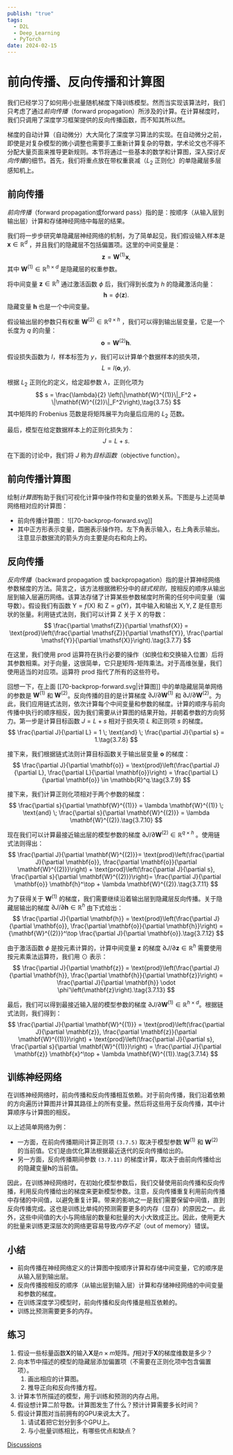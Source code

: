 ```yaml
---
publish: "true"
tags:
  - D2L
  - Deep_Learning
  - PyTorch
date: 2024-02-15
---
```

# 前向传播、反向传播和计算图

我们已经学习了如何用小批量随机梯度下降训练模型。然而当实现该算法时，我们只考虑了通过*前向传播*（forward propagation）所涉及的计算。在计算梯度时，我们只调用了深度学习框架提供的反向传播函数，而不知其所以然。

梯度的自动计算（自动微分）大大简化了深度学习算法的实现。在自动微分之前，即使是对复杂模型的微小调整也需要手工重新计算复杂的导数，学术论文也不得不分配大量页面来推导更新规则。本节将通过一些基本的数学和计算图，深入探讨*反向传播*的细节。首先，我们将重点放在带权重衰减（$L_2$ 正则化）的单隐藏层多层感知机上。

## 前向传播

*前向传播*（forward propagation或forward pass）指的是：按顺序（从输入层到输出层）计算和存储神经网络中每层的结果。

我们将一步步研究单隐藏层神经网络的机制，为了简单起见，我们假设输入样本是 $\mathbf{x}\in \mathbb{R}^d$ ，并且我们的隐藏层不包括偏置项。这里的中间变量是：
$$
\mathbf{z}= \mathbf{W}^{(1)} \mathbf{x},\tag{3.7.1}
$$
其中 $\mathbf{W}^{(1)} \in \mathbb{R}^{h \times d}$ 是隐藏层的权重参数。

将中间变量 $\mathbf{z}\in \mathbb{R}^h$ 通过激活函数 $\phi$ 后，我们得到长度为 $h$ 的隐藏激活向量：
$$
\mathbf{h}= \phi (\mathbf{z}).\tag{3.7.2}
$$
隐藏变量 $\mathbf{h}$ 也是一个中间变量。

假设输出层的参数只有权重 $\mathbf{W}^{(2)} \in \mathbb{R}^{q \times h}$ ，我们可以得到输出层变量，它是一个长度为 $q$ 的向量：
$$
\mathbf{o}= \mathbf{W}^{(2)} \mathbf{h}.\tag{3.7.3}$$

假设损失函数为 $l$，样本标签为 $y$，我们可以计算单个数据样本的损失项，
$$
L = l(\mathbf{o}, y).\tag{3.7.4}
$$

根据 $L_2$ 正则化的定义，给定超参数 $\lambda$，正则化项为
$$
s = \frac{\lambda}{2} \left(\|\mathbf{W}^{(1)}\|_F^2 + \|\mathbf{W}^{(2)}\|_F^2\right),\tag{3.7.5}
$$
其中矩阵的 Frobenius 范数是将矩阵展平为向量后应用的 $L_2$ 范数。

最后，模型在给定数据样本上的正则化损失为：
$$
J = L + s.\tag{3.7.6}
$$

在下面的讨论中，我们将 $J$ 称为*目标函数*（objective function）。

## 前向传播计算图

绘制*计算图*有助于我们可视化计算中操作符和变量的依赖关系。下图是与上述简单网络相对应的计算图：
- 前向传播计算图： ![[70-backprop-forward.svg]]
- 其中正方形表示变量，圆圈表示操作符。左下角表示输入，右上角表示输出。注意显示数据流的箭头方向主要是向右和向上的。

## 反向传播

*反向传播*（backward propagation 或 backpropagation）指的是计算神经网络参数梯度的方法。简言之，该方法根据微积分中的*链式规则*，按相反的顺序从输出层到输入层遍历网络。该算法存储了计算某些参数梯度时所需的任何中间变量（偏导数）。假设我们有函数 $\mathsf{Y}=f(\mathsf{X})$ 和 $\mathsf{Z}=g(\mathsf{Y})$，其中输入和输出 $\mathsf{X}, \mathsf{Y}, \mathsf{Z}$ 是任意形状的张量。利用链式法则，我们可以计算 $\mathsf{Z}$ 关于 $\mathsf{X}$ 的导数：
$$
\frac{\partial \mathsf{Z}}{\partial \mathsf{X}} = \text{prod}\left(\frac{\partial \mathsf{Z}}{\partial \mathsf{Y}}, \frac{\partial \mathsf{Y}}{\partial \mathsf{X}}\right).\tag{3.7.7}
$$

在这里，我们使用 $\text{prod}$ 运算符在执行必要的操作（如换位和交换输入位置）后将其参数相乘。对于向量，这很简单，它只是矩阵-矩阵乘法。对于高维张量，我们使用适当的对应项。运算符 $\text{prod}$ 指代了所有的这些符号。

回想一下，在上面 [[70-backprop-forward.svg|计算图]] 中的单隐藏层简单网络的参数是 $\mathbf{W}^{(1)}$ 和 $\mathbf{W}^{(2)}$。反向传播的目的是计算梯度 $\partial J/\partial \mathbf{W}^{(1)}$ 和 $\partial J/\partial \mathbf{W}^{(2)}$。为此，我们应用链式法则，依次计算每个中间变量和参数的梯度。计算的顺序与前向传播中执行的顺序相反，因为我们需要从计算图的结果开始，并朝着参数的方向努力。第一步是计算目标函数 $J=L+s$ 相对于损失项 $L$ 和正则项 $s$ 的梯度。
$$
\frac{\partial J}{\partial L} = 1 \; \text{and} \; \frac{\partial J}{\partial s} = 1.\tag{3.7.8}
$$

接下来，我们根据链式法则计算目标函数关于输出层变量 $\mathbf{o}$ 的梯度：
$$
\frac{\partial J}{\partial \mathbf{o}}
= \text{prod}\left(\frac{\partial J}{\partial L}, \frac{\partial L}{\partial \mathbf{o}}\right)
= \frac{\partial L}{\partial \mathbf{o}}
\in \mathbb{R}^q.\tag{3.7.9}
$$

接下来，我们计算正则化项相对于两个参数的梯度：
$$
\frac{\partial s}{\partial \mathbf{W}^{(1)}} = \lambda \mathbf{W}^{(1)}
\; \text{and} \;
\frac{\partial s}{\partial \mathbf{W}^{(2)}} = \lambda \mathbf{W}^{(2)}.\tag{3.7.10}
$$

现在我们可以计算最接近输出层的模型参数的梯度 $\partial J/\partial \mathbf{W}^{(2)} \in \mathbb{R}^{q \times h}$ 。使用链式法则得出：
$$
\frac{\partial J}{\partial \mathbf{W}^{(2)}}= \text{prod}\left(\frac{\partial J}{\partial \mathbf{o}}, \frac{\partial \mathbf{o}}{\partial \mathbf{W}^{(2)}}\right) + \text{prod}\left(\frac{\partial J}{\partial s}, \frac{\partial s}{\partial \mathbf{W}^{(2)}}\right)= \frac{\partial J}{\partial \mathbf{o}} \mathbf{h}^\top + \lambda \mathbf{W}^{(2)}.\tag{3.7.11}
$$

为了获得关于 $\mathbf{W}^{(1)}$ 的梯度，我们需要继续沿着输出层到隐藏层反向传播。关于隐藏层输出的梯度 $\partial J/\partial \mathbf{h} \in \mathbb{R}^h$ 由下式给出：
$$
\frac{\partial J}{\partial \mathbf{h}}
= \text{prod}\left(\frac{\partial J}{\partial \mathbf{o}}, \frac{\partial \mathbf{o}}{\partial \mathbf{h}}\right)
= {\mathbf{W}^{(2)}}^\top \frac{\partial J}{\partial \mathbf{o}}.\tag{3.7.12}
$$

由于激活函数 $\phi$ 是按元素计算的，计算中间变量 $\mathbf{z}$ 的梯度 $\partial J/\partial \mathbf{z} \in \mathbb{R}^h$ 需要使用按元素乘法运算符，我们用 $\odot$ 表示：
$$
\frac{\partial J}{\partial \mathbf{z}}
= \text{prod}\left(\frac{\partial J}{\partial \mathbf{h}}, \frac{\partial \mathbf{h}}{\partial \mathbf{z}}\right)
= \frac{\partial J}{\partial \mathbf{h}} \odot \phi'\left(\mathbf{z}\right).\tag{3.7.13}
$$

最后，我们可以得到最接近输入层的模型参数的梯度 $\partial J/\partial \mathbf{W}^{(1)} \in \mathbb{R}^{h \times d}$。根据链式法则，我们得到：
$$
\frac{\partial J}{\partial \mathbf{W}^{(1)}}
= \text{prod}\left(\frac{\partial J}{\partial \mathbf{z}}, \frac{\partial \mathbf{z}}{\partial \mathbf{W}^{(1)}}\right) + \text{prod}\left(\frac{\partial J}{\partial s}, \frac{\partial s}{\partial \mathbf{W}^{(1)}}\right)
= \frac{\partial J}{\partial \mathbf{z}} \mathbf{x}^\top + \lambda \mathbf{W}^{(1)}.\tag{3.7.14}
$$

## 训练神经网络

在训练神经网络时，前向传播和反向传播相互依赖。对于前向传播，我们沿着依赖的方向遍历计算图并计算其路径上的所有变量。然后将这些用于反向传播，其中计算顺序与计算图的相反。

以上述简单网络为例：
- 一方面，在前向传播期间计算正则项 `(3.7.5)` 取决于模型参数 $\mathbf{W}^{(1)}$ 和 $\mathbf{W}^{(2)}$ 的当前值。它们是由优化算法根据最近迭代的反向传播给出的。
- 另一方面，反向传播期间参数 `(3.7.11)` 的梯度计算，取决于由前向传播给出的隐藏变量$\mathbf{h}$的当前值。

因此，在训练神经网络时，在初始化模型参数后，我们交替使用前向传播和反向传播，利用反向传播给出的梯度来更新模型参数。注意，反向传播重复利用前向传播中存储的中间值，以避免重复计算。带来的影响之一是我们需要保留中间值，直到反向传播完成。这也是训练比单纯的预测需要更多的内存（显存）的原因之一。此外，这些中间值的大小与网络层的数量和批量的大小大致成正比。因此，使用更大的批量来训练更深层次的网络更容易导致*内存不足*（out of memory）错误。

## 小结

* 前向传播在神经网络定义的计算图中按顺序计算和存储中间变量，它的顺序是从输入层到输出层。
* 反向传播按相反的顺序（从输出层到输入层）计算和存储神经网络的中间变量和参数的梯度。
* 在训练深度学习模型时，前向传播和反向传播是相互依赖的。
* 训练比预测需要更多的内存。

## 练习

1. 假设一些标量函数$\mathbf{X}$的输入$\mathbf{X}$是$n \times m$矩阵。$f$相对于$\mathbf{X}$的梯度维数是多少？
2. 向本节中描述的模型的隐藏层添加偏置项（不需要在正则化项中包含偏置项）。
    1. 画出相应的计算图。
    2. 推导正向和反向传播方程。
3. 计算本节所描述的模型，用于训练和预测的内存占用。
4. 假设想计算二阶导数。计算图发生了什么？预计计算需要多长时间？
5. 假设计算图对当前拥有的GPU来说太大了。
    1. 请试着把它划分到多个GPU上。
    2. 与小批量训练相比，有哪些优点和缺点？

[Discussions](https://discuss.d2l.ai/t/5769)
